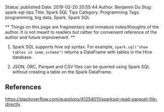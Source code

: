Status: published
Date: 2019-02-20 20:55:44
Author: Benjamin Du
Slug: spark-sql-tips
Title: Spark SQL Tips
Category: Programming
Tags: programming, big data, Spark, Spark SQL

**
Things on this page are fragmentary and immature notes/thoughts of the author.
It is not meant to readers but rather for convenient reference of the author and future improvement.
**



1. Spark SQL supports hive sql syntax.
    For example,
    `spark.sql("show tables in some_schema")`
    returns a DataFrame with tables in the Hive database.

2. JSON, ORC, Parquet and CSV files can be queried using Spark SQL without creating a table on the Spark DataFrame.

## References

https://stackoverflow.com/questions/41254011/sparksql-read-parquet-file-directly
